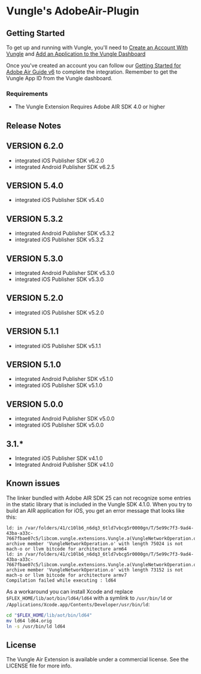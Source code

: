 # Vungle's AdobeAir-Plugin

## Getting Started
To get up and running with Vungle, you'll need to [Create an Account With Vungle](https://v.vungle.com/dashboard) and [Add an Application to the Vungle Dashboard](https://support.vungle.com/hc/en-us/articles/210468678)

Once you've created an account you can follow our [Getting Started for Adobe Air Guide v6](https://support.vungle.com/hc/en-us/articles/360003412031) to complete the integration. Remember to get the Vungle App ID from the Vungle dashboard.

### Requirements
* The Vungle Extension Requires Adobe AIR SDK 4.0 or higher

## Release Notes

## VERSION 6.2.0
* integrated iOS Publisher SDK v6.2.0
* integrated Android Publisher SDK v6.2.5

## VERSION 5.4.0
* integrated iOS Publisher SDK v5.4.0

## VERSION 5.3.2
* integrated Android Publisher SDK v5.3.2
* integrated iOS Publisher SDK v5.3.2

## VERSION 5.3.0
* integrated Android Publisher SDK v5.3.0
* integrated iOS Publisher SDK v5.3.0

## VERSION 5.2.0
* integrated iOS Publisher SDK v5.2.0

## VERSION 5.1.1
* integrated iOS Publisher SDK v5.1.1

## VERSION 5.1.0
* integrated Android Publisher SDK v5.1.0
* integrated iOS Publisher SDK v5.1.0

## VERSION 5.0.0
* integrated Android Publisher SDK v5.0.0
* integrated iOS Publisher SDK v5.0.0

## 3.1.*
* Integrated iOS Publisher SDK v4.1.0
* Integrated Android Publisher SDK v4.1.0

## Known issues

The linker bundled with Adobe AIR SDK 25 can not recognize some entries in
the static library that is included in the Vungle SDK 4.1.0. When you try to
build an AIR application for iOS, you get an error message that looks like
this:

```
ld: in /var/folders/41/c10lb6_n6dq3_6tld7vbcg5r0000gn/T/5e99c7f3-9ad4-43ba-a33c-7667fbae07c5/libcom.vungle.extensions.Vungle.a(VungleNetworkOperation.o), archive member 'VungleNetworkOperation.o' with length 75024 is not mach-o or llvm bitcode for architecture arm64
ld: in /var/folders/41/c10lb6_n6dq3_6tld7vbcg5r0000gn/T/5e99c7f3-9ad4-43ba-a33c-7667fbae07c5/libcom.vungle.extensions.Vungle.a(VungleNetworkOperation.o), archive member 'VungleNetworkOperation.o' with length 73152 is not mach-o or llvm bitcode for architecture armv7
Compilation failed while executing : ld64
```

As a workaround you can install Xcode and replace
`$FLEX_HOME/lib/aot/bin/ld64/ld64` with a symlink to `/usr/bin/ld` or
`/Applications/Xcode.app/Contents/Developer/usr/bin/ld`:

```bash
cd "$FLEX_HOME/lib/aot/bin/ld64"
mv ld64 ld64.orig
ln -s /usr/bin/ld ld64
```

## License
The Vungle Air Extension is available under a commercial license. See the LICENSE file for more info.
